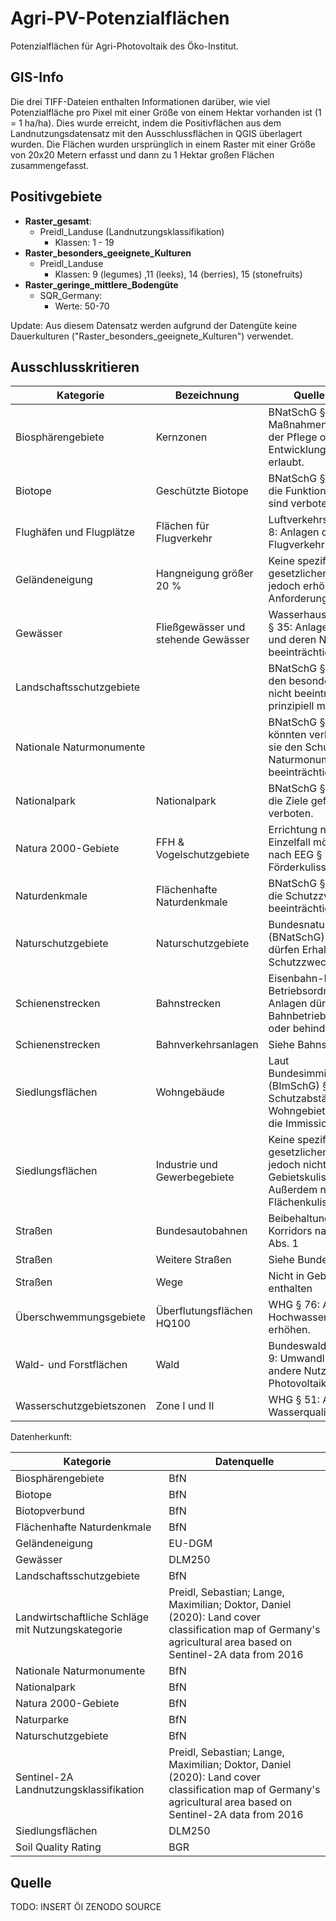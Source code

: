 # Agri-PV-Potenzialflächen

Potenzialflächen für Agri-Photovoltaik des Öko-Institut.

## GIS-Info

Die drei TIFF-Dateien enthalten Informationen darüber, wie viel Potenzialfläche
pro Pixel mit einer Größe von einem Hektar vorhanden ist (1 = 1 ha/ha).
Dies wurde erreicht, indem die Positivflächen aus dem Landnutzungsdatensatz mit
den Ausschlussflächen in QGIS überlagert wurden.
Die Flächen wurden ursprünglich in einem Raster mit einer Größe von 20x20 Metern
erfasst und dann zu 1 Hektar großen Flächen zusammengefasst.

## Positivgebiete

- **Raster_gesamt**:
  - Preidl_Landuse (Landnutzungsklassifikation)
    - Klassen: 1 - 19
- **Raster_besonders_geeignete_Kulturen**
  - Preidl_Landuse
    - Klassen: 9 (legumes) ,11 (leeks), 14 (berries), 15 (stonefruits)
- **Raster_geringe_mittlere_Bodengüte**
  - SQR_Germany:
    - Werte: 50-70

Update: Aus diesem Datensatz werden aufgrund der Datengüte keine Dauerkulturen
("Raster_besonders_geeignete_Kulturen") verwendet.

## Ausschlusskritieren

| Kategorie                | Bezeichnung                         | Quelle / Begründung                                                                                                                         |
|--------------------------|-------------------------------------|---------------------------------------------------------------------------------------------------------------------------------------------|
| Biosphärengebiete        | Kernzonen                           | BNatSchG § 25: Nur Maßnahmen, die dem Schutz, der Pflege oder der Entwicklung dienen, sind erlaubt.                                         |
| Biotope                  | Geschützte Biotope                  | BNatSchG § 30: Eingriffe, die die Funktion beeinträchtigen, sind verboten.                                                                  |
| Flughäfen und Flugplätze | Flächen für Flugverkehr             | Luftverkehrsgesetz (LuftVG) § 8: Anlagen dürfen den Flugverkehr nicht gefährden.                                                            |
| Geländeneigung           | Hangneigung größer 20 %             | Keine spezifischen gesetzlichen Beschränkungen, jedoch erhöhte technische Anforderungen und Risiken.                                        |
| Gewässer                 | Fließgewässer und stehende Gewässer | Wasserhaushaltsgesetz (WHG) § 35: Anlagen dürfen Gewässer und deren Nutzung nicht beeinträchtigen.                                          |
| Landschaftsschutzgebiete |                                     | BNatSchG § 26: Anlagen dürfen den besonderen Schutzzweck nicht beeinträchtigen. Aber prinzipiell möglich.                                   |
| Nationale Naturmonumente |                                     | BNatSchG § 22: Anlagen könnten verboten sein, wenn sie den Schutzzweck des Naturmonuments beeinträchtigen.                                  |
| Nationalpark             | Nationalpark                        | BNatSchG § 24: Eingriffe, die die Ziele gefährden, sind verboten.                                                                           |
| Natura 2000-Gebiete      | FFH & Vogelschutzgebiete            | Errichtung nach Baurecht im Einzelfall möglich, allerdings nach EEG § 37 Abs. 3. Aus der Förderkulisse ausgeschlossen.                      |
| Naturdenkmale            | Flächenhafte Naturdenkmale          | BNatSchG § 28: Eingriffe, die die Schutzzwecke beeinträchtigen, sind verboten.                                                              |
| Naturschutzgebiete       | Naturschutzgebiete                  | Bundesnaturschutzgesetz (BNatSchG) § 23: Anlagen dürfen Erhaltungsziele oder den Schutzzweck nicht gefährden.                               |
| Schienenstrecken         | Bahnstrecken                        | Eisenbahn-Bau- und Betriebsordnung (EBO) § 4: Anlagen dürfen den Bahnbetrieb nicht gefährden oder behindern.                                |
| Schienenstrecken         | Bahnverkehrsanlagen                 | Siehe Bahnstrecken.                                                                                                                         |
| Siedlungsflächen         | Wohngebäude                         | Laut Bundesimmissionsschutzgesetz (BImSchG) § 3 sind Schutzabstände zu Wohngebieten notwendig, um die Immissionen zu minimieren.            |
| Siedlungsflächen         | Industrie und Gewerbegebiete        | Keine spezifischen gesetzlichen Beschränkungen, jedoch nicht vorrangige Gebietskulisse für APV. Außerdem nicht in Flächenkulisse enthalten. |
| Straßen                  | Bundesautobahnen                    | Beibehaltung des 15m-Korridors nach EEG 2021 § 37 Abs. 1                                                                                    |
| Straßen                  | Weitere Straßen                     | Siehe Bundesautobahnen.                                                                                                                     |
| Straßen                  | Wege                                | Nicht in Gebietskulisse enthalten                                                                                                           |
| Überschwemmungsgebiete   | Überflutungsflächen HQ100           | WHG § 76: Anlagen dürfen das Hochwasserrisiko nicht erhöhen.                                                                                |
| Wald- und Forstflächen   | Wald                                | Bundeswaldgesetz (BWaldG) § 9: Umwandlung von Wald in andere Nutzungsarten ist für Photovoltaikanlagen verboten.                            |
| Wasserschutzgebietszonen | Zone I und II                       | WHG § 51: Anlagen dürfen die Wasserqualität nicht gefährden.                                                                                |

Datenherkunft:

| Kategorie                                         | Datenquelle                                                                                                                                                   |
|---------------------------------------------------|---------------------------------------------------------------------------------------------------------------------------------------------------------------|
| Biosphärengebiete                                 | BfN                                                                                                                                                           |
| Biotope                                           | BfN                                                                                                                                                           |
| Biotopverbund                                     | BfN                                                                                                                                                           |
| Flächenhafte Naturdenkmale                        | BfN                                                                                                                                                           |
| Geländeneigung                                    | EU-DGM                                                                                                                                                        |
| Gewässer                                          | DLM250                                                                                                                                                        |
| Landschaftsschutzgebiete                          | BfN                                                                                                                                                           |
| Landwirtschaftliche Schläge mit Nutzungskategorie | Preidl, Sebastian; Lange, Maximilian; Doktor, Daniel (2020): Land cover classification map of Germany's agricultural area based on Sentinel-2A data from 2016 |
| Nationale Naturmonumente                          | BfN                                                                                                                                                           |
| Nationalpark                                      | BfN                                                                                                                                                           |
| Natura 2000-Gebiete                               | BfN                                                                                                                                                           |
| Naturparke                                        | BfN                                                                                                                                                           |
| Naturschutzgebiete                                | BfN                                                                                                                                                           |
| Sentinel-2A Landnutzungsklassifikation            | Preidl, Sebastian; Lange, Maximilian; Doktor, Daniel (2020): Land cover classification map of Germany's agricultural area based on Sentinel-2A data from 2016 |
| Siedlungsflächen                                  | DLM250                                                                                                                                                        |
| Soil Quality Rating                               | BGR                                                                                                                                                           |

## Quelle

TODO: INSERT ÖI ZENODO SOURCE

